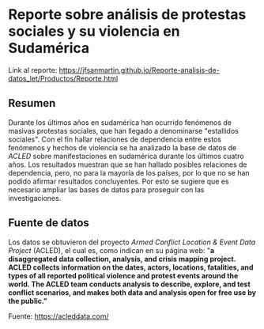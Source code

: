 # Reporte sobre análisis de protestas sociales y su violencia en Sudamérica

Link al reporte: https://jfsanmartin.github.io/Reporte-analisis-de-datos_let/Productos/Reporte.html

## Resumen

Durante los últimos años en sudamérica han ocurrido fenómenos de masivas protestas sociales, que han llegado a denominarse "estallidos sociales". Con el fin hallar relaciones de dependencia entre estos fenómenos y hechos de violencia se ha analizado la base de datos de *ACLED* sobre manifestaciones en sudamérica durante los últimos cuatro años. Los resultados muestran que se han hallado posibles relaciones de dependencia, pero, no para la mayoría de los países, por lo que no se han podido afirmar resultados concluyentes. Por esto se sugiere que es necesario ampliar las bases de datos para proseguir con las investigaciones.

## Fuente de datos

Los datos se obtuvieron del proyecto *Armed Conflict Location & Event Data Project* (ACLED), el cual es, como indican en su página web: "**a disaggregated data collection, analysis, and crisis mapping project. ACLED collects information on the dates, actors, locations, fatalities, and types of all reported political violence and protest events around the world. The ACLED team conducts analysis to describe, explore, and test conflict scenarios, and makes both data and analysis open for free use by the public."**

Fuente: <https://acleddata.com/>
